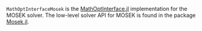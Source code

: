 ``MathOptInterfaceMosek`` is the [MathOptInterface.jl](https://github.com/JuliaOpt/MathOptInterface.jl) implementation for the MOSEK solver. The low-level solver API for MOSEK is found in the package [Mosek.jl](https://github.com/JuliaOpt/Mosek.jl).


